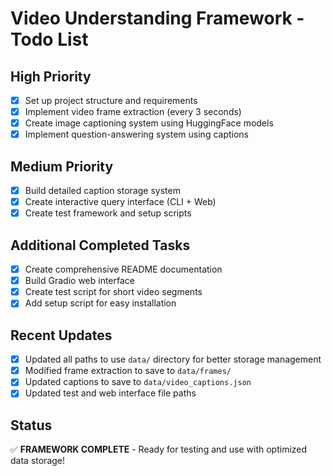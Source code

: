 # Video Understanding Framework - Todo List

## High Priority
- [x] Set up project structure and requirements
- [x] Implement video frame extraction (every 3 seconds)
- [x] Create image captioning system using HuggingFace models
- [x] Implement question-answering system using captions

## Medium Priority
- [x] Build detailed caption storage system
- [x] Create interactive query interface (CLI + Web)
- [x] Create test framework and setup scripts

## Additional Completed Tasks
- [x] Create comprehensive README documentation
- [x] Build Gradio web interface
- [x] Create test script for short video segments
- [x] Add setup script for easy installation

## Recent Updates
- [x] Updated all paths to use `data/` directory for better storage management
- [x] Modified frame extraction to save to `data/frames/`
- [x] Updated captions to save to `data/video_captions.json`
- [x] Updated test and web interface file paths

## Status
✅ **FRAMEWORK COMPLETE** - Ready for testing and use with optimized data storage!